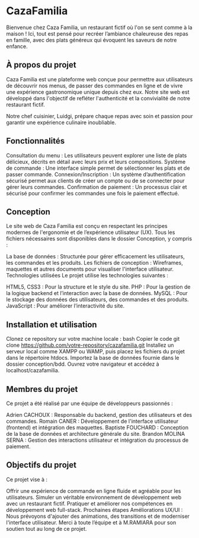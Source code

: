 # CazaFamilia
Bienvenue chez Caza Familia, un restaurant fictif où l'on se sent comme à la maison ! Ici, tout est pensé pour recréer l’ambiance chaleureuse des repas en famille, avec des plats généreux qui évoquent les saveurs de notre enfance.

## À propos du projet
Caza Familia est une plateforme web conçue pour permettre aux utilisateurs de découvrir nos menus, de passer des commandes en ligne et de vivre une expérience gastronomique unique depuis chez eux. Notre site web est développé dans l'objectif de refléter l'authenticité et la convivialité de notre restaurant fictif.

Notre chef cuisinier, Luidgi, prépare chaque repas avec soin et passion pour garantir une expérience culinaire inoubliable.

## Fonctionnalités
Consultation du menu : Les utilisateurs peuvent explorer une liste de plats délicieux, décrits en détail avec leurs prix et leurs compositions.
Système de commande : Une interface simple permet de sélectionner les plats et de passer commande.
Connexion/Inscription : Un système d’authentification sécurisé permet aux clients de créer un compte ou de se connecter pour gérer leurs commandes.
Confirmation de paiement : Un processus clair et sécurisé pour confirmer les commandes une fois le paiement effectué.

## Conception
Le site web de Caza Familia est conçu en respectant les principes modernes de l'ergonomie et de l’expérience utilisateur (UX). Tous les fichiers nécessaires sont disponibles dans le dossier Conception, y compris :

La base de données : Structurée pour gérer efficacement les utilisateurs, les commandes et les produits.
Les fichiers de conception : Wireframes, maquettes et autres documents pour visualiser l'interface utilisateur.
Technologies utilisées
Le projet utilise les technologies suivantes :

HTML5, CSS3 : Pour la structure et le style du site.
PHP : Pour la gestion de la logique backend et l’interaction avec la base de données.
MySQL : Pour le stockage des données des utilisateurs, des commandes et des produits.
JavaScript : Pour améliorer l’interactivité du site.

## Installation et utilisation
Clonez ce repository sur votre machine locale :
bash
Copier le code
git clone https://github.com/votre-repository/cazafamilia.git
Installez un serveur local comme XAMPP ou WAMP, puis placez les fichiers du projet dans le répertoire htdocs.
Importez la base de données fournie dans le dossier conception/bdd.
Ouvrez votre navigateur et accédez à localhost/cazafamilia.

## Membres du projet
Ce projet a été réalisé par une équipe de développeurs passionnés :

Adrien CACHOUX : Responsable du backend, gestion des utilisateurs et des commandes.
Romain CANER : Développement de l'interface utilisateur (frontend) et intégration des maquettes.
Baptiste FOUCHARD : Conception de la base de données et architecture générale du site.
Brandon MOLINA SERNA : Gestion des interactions utilisateur et intégration du processus de paiement.

## Objectifs du projet
Ce projet vise à :

Offrir une expérience de commande en ligne fluide et agréable pour les utilisateurs.
Simuler un véritable environnement de développement web avec un restaurant fictif.
Pratiquer et améliorer nos compétences en développement web full-stack.
Prochaines étapes
Améliorations UX/UI : Nous prévoyons d'ajouter des animations, des transitions et de moderniser l'interface utilisateur.
Merci à toute l’équipe et à M.RAMIARA pour son soutien tout au long de ce projet.
